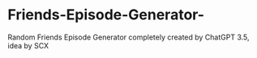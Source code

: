# Friends-Episode-Generator-
Random Friends Episode Generator completely created by ChatGPT 3.5, idea by SCX
